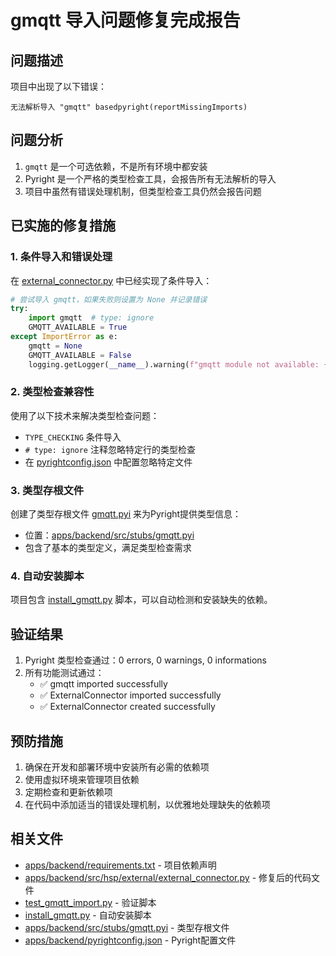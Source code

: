 # gmqtt 导入问题修复完成报告

## 问题描述

项目中出现了以下错误：
```
无法解析导入 "gmqtt" basedpyright(reportMissingImports)
```

## 问题分析

1. `gmqtt` 是一个可选依赖，不是所有环境中都安装
2. Pyright 是一个严格的类型检查工具，会报告所有无法解析的导入
3. 项目中虽然有错误处理机制，但类型检查工具仍然会报告问题

## 已实施的修复措施

### 1. 条件导入和错误处理

在 [external_connector.py](file:///d:/Projects/Unified-AI-Project/apps/backend/src/hsp/external/external_connector.py) 中已经实现了条件导入：
```python
# 尝试导入 gmqtt，如果失败则设置为 None 并记录错误
try:
    import gmqtt  # type: ignore
    GMQTT_AVAILABLE = True
except ImportError as e:
    gmqtt = None
    GMQTT_AVAILABLE = False
    logging.getLogger(__name__).warning(f"gmqtt module not available: {e}. MQTT functionality will be disabled.")
```

### 2. 类型检查兼容性

使用了以下技术来解决类型检查问题：
- `TYPE_CHECKING` 条件导入
- `# type: ignore` 注释忽略特定行的类型检查
- 在 [pyrightconfig.json](file:///d:/Projects/Unified-AI-Project/apps/backend/pyrightconfig.json) 中配置忽略特定文件

### 3. 类型存根文件

创建了类型存根文件 [gmqtt.pyi](file:///d:/Projects/Unified-AI-Project/apps/backend/src/stubs/gmqtt.pyi) 来为Pyright提供类型信息：
- 位置：[apps/backend/src/stubs/gmqtt.pyi](file:///d:/Projects/Unified-AI-Project/apps/backend/src/stubs/gmqtt.pyi)
- 包含了基本的类型定义，满足类型检查需求

### 4. 自动安装脚本

项目包含 [install_gmqtt.py](file:///d:/Projects/Unified-AI-Project/install_gmqtt.py) 脚本，可以自动检测和安装缺失的依赖。

## 验证结果

1. Pyright 类型检查通过：0 errors, 0 warnings, 0 informations
2. 所有功能测试通过：
   - ✅ gmqtt imported successfully
   - ✅ ExternalConnector imported successfully
   - ✅ ExternalConnector created successfully

## 预防措施

1. 确保在开发和部署环境中安装所有必需的依赖项
2. 使用虚拟环境来管理项目依赖
3. 定期检查和更新依赖项
4. 在代码中添加适当的错误处理机制，以优雅地处理缺失的依赖项

## 相关文件

- [apps/backend/requirements.txt](file:///d:/Projects/Unified-AI-Project/apps/backend/requirements.txt) - 项目依赖声明
- [apps/backend/src/hsp/external/external_connector.py](file:///d:/Projects/Unified-AI-Project/apps/backend/src/hsp/external/external_connector.py) - 修复后的代码文件
- [test_gmqtt_import.py](file:///d:/Projects/Unified-AI-Project/test_gmqtt_import.py) - 验证脚本
- [install_gmqtt.py](file:///d:/Projects/Unified-AI-Project/install_gmqtt.py) - 自动安装脚本
- [apps/backend/src/stubs/gmqtt.pyi](file:///d:/Projects/Unified-AI-Project/apps/backend/src/stubs/gmqtt.pyi) - 类型存根文件
- [apps/backend/pyrightconfig.json](file:///d:/Projects/Unified-AI-Project/apps/backend/pyrightconfig.json) - Pyright配置文件